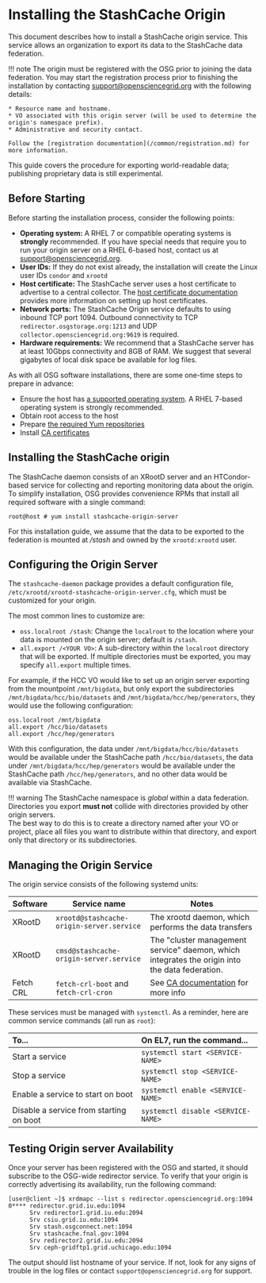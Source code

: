 Installing the StashCache Origin
================================

This document describes how to install a StashCache origin service.  This service allows an organization
to export its data to the StashCache data federation.

!!! note
    The origin must be registered with the OSG prior to joining the data federation.  You may start the
    registration process prior to finishing the installation by contacting <support@opensciencegrid.org>
    with the following details:

    * Resource name and hostname.
    * VO associated with this origin server (will be used to determine the origin's namespace prefix).
    * Administrative and security contact.

    Follow the [registration documentation](/common/registration.md) for more information.

This guide covers the procedure for exporting world-readable data; publishing proprietary data is still
experimental.

Before Starting
---------------

Before starting the installation process, consider the following points:

* __Operating system:__ A RHEL 7 or compatible operating systems is **strongly** recommended.
    If you have special needs that require you to run your origin server on a RHEL 6-based host,
    contact us at support@opensciencegrid.org.
* __User IDs:__ If they do not exist already, the installation will create the Linux user IDs `condor` and `xrootd`
* __Host certificate:__ The StashCache server uses a host certificate to advertise to a central collector.
  The [host certificate documentation](/security/host-certs.md) provides more information on setting up host
  certificates.
* __Network ports:__ The StashCache Origin service defaults to using inbound TCP port 1094.  Outbound
  connectivity to TCP `redirector.osgstorage.org:1213` and UDP `collector.opensciencegrid.org:9619` is
  required.
* __Hardware requirements:__ We recommend that a StashCache server has at least 10Gbps connectivity and 8GB of
  RAM.  We suggest that several gigabytes of local disk space be available for log files.

As with all OSG software installations, there are some one-time steps to prepare in advance:

* Ensure the host has [a supported operating system](/release/supported_platforms.md).
  A RHEL 7-based operating system is strongly recommended.
* Obtain root access to the host
* Prepare [the required Yum repositories](/common/yum.md)
* Install [CA certificates](/common/ca.md)

Installing the StashCache origin
--------------------------------

The StashCache daemon consists of an XRootD server and an HTCondor-based service for collecting and reporting
monitoring data about the origin. To simplify installation, OSG provides convenience RPMs that install all required
software with a single command:

```console
root@host # yum install stashcache-origin-server
```

For this installation guide, we assume that the data to be exported to the federation is mounted at */stash*
and owned by the `xrootd:xrootd` user.  

Configuring the Origin Server
-----------------------------

The `stashcache-daemon` package provides a default configuration file,
`/etc/xrootd/xrootd-stashcache-origin-server.cfg`, which must be customized for your origin.

The most common lines to customize are:

* `oss.localroot /stash`: Change the `localroot` to the location where your data is mounted on
  the origin server; default is `/stash`.
* `all.export /<YOUR VO>`: A sub-directory within the `localroot` directory that will be exported.
  If multiple directories must be exported, you may specify `all.export` multiple times.

For example, if the HCC VO would like to set up an origin server exporting from the mountpoint `/mnt/bigdata`,
but only export the subdirectories `/mnt/bigdata/hcc/bio/datasets` and `/mnt/bigdata/hcc/hep/generators`,
they would use the following configuration:

```
oss.localroot /mnt/bigdata
all.export /hcc/bio/datasets
all.export /hcc/hep/generators
```

With this configuration, the data under `/mnt/bigdata/hcc/bio/datasets` would be available under the StashCache path
`/hcc/bio/datasets`, the data under `/mnt/bigdata/hcc/hep/generators` would be available under the StashCache path
`/hcc/hep/generators`, and no other data would be available via StashCache.

!!! warning
    The StashCache namespace is *global* within a data federation.
    Directories you export **must not** collide with directories provided by other origin servers.
    <br>
    The best way to do this is to create a directory named after your VO or project,
    place all files you want to distribute within that directory,
    and export only that directory or its subdirectories.



Managing the Origin Service
---------------------------
The origin service consists of the following systemd units:

| **Software** | **Service name** | **Notes** |
|--------------|------------------|-----------|
| XRootD | `xrootd@stashcache-origin-server.service` | The xrootd daemon, which performs the data transfers |
| XRootD | `cmsd@stashcache-origin-server.service` | The "cluster management service" daemon, which integrates the origin into the data federation.  |
| Fetch CRL         | `fetch-crl-boot` and `fetch-crl-cron` | See [CA documentation](/common/ca#managing-fetch-crl-services) for more info |

These services must be managed with `systemctl`.  As a reminder, here are common service commands (all run as `root`):

| To...                                   | On EL7, run the command...         |
| :-------------------------------------- | :--------------------------------- |
| Start a service                         | `systemctl start <SERVICE-NAME>`   |
| Stop a  service                         | `systemctl stop <SERVICE-NAME>`    |
| Enable a service to start on boot       | `systemctl enable <SERVICE-NAME>`  |
| Disable a service from starting on boot | `systemctl disable <SERVICE-NAME>` |

Testing Origin server Availability
----------------------------------

Once your server has been registered with the OSG and started, it should subscribe to the OSG-wide
redirector service.  To verify that your origin is correctly advertising its availability, run the
following command:

```
[user@client ~]$ xrdmapc --list s redirector.opensciencegrid.org:1094 
0**** redirector.grid.iu.edu:1094
      Srv redirector1.grid.iu.edu:2094
      Srv csiu.grid.iu.edu:1094
      Srv stash.osgconnect.net:1094
      Srv stashcache.fnal.gov:1094
      Srv redirector2.grid.iu.edu:2094
      Srv ceph-gridftp1.grid.uchicago.edu:1094
```

The output should list hostname of your service. If not, look for any signs of trouble in the log files
or contact `support@opensciencegrid.org` for support.

<!-- TODO: include an example for downloading via `stashcp` -->
